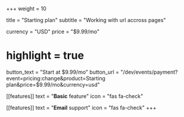 +++
weight = 10

title = "Starting plan"
subtitle = "Working with url accross pages"

currency = "USD"
price = "$9.99/mo"
# highlight = true

button_text = "Start at $9.99/mo"
button_url = "/dev/events/payment?event=pricing:change&product=Starting plan&price=$9.99/mo&currency=usd"

[[features]]
  text = "**Basic** feature"
  icon = "fas fa-check"

[[features]]
  text = "**Email** support"
  icon = "fas fa-check"
+++
